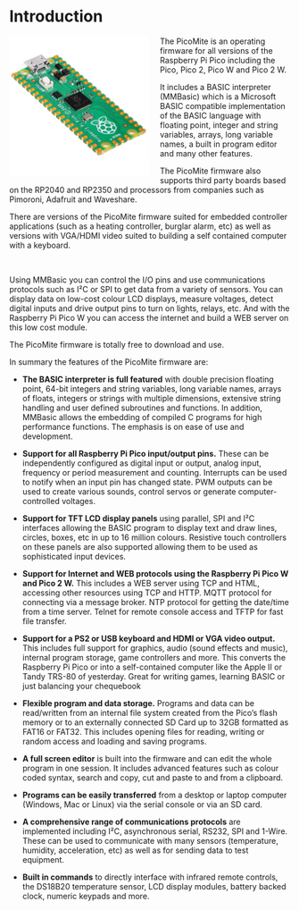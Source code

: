 # Introduction


<div style="float: left; margin-right: 20px;">
  <img src="img/01_pico.jpg" alt="A description of the image" width="250">
</div>
The PicoMite is an operating firmware for all versions of the Raspberry Pi Pico including the Pico, Pico 2, Pico W and Pico 2 W.

It includes a BASIC interpreter (MMBasic) which is a Microsoft BASIC compatible implementation of the BASIC language with floating point, integer and string variables, arrays, long variable names, a built in program editor and many other features.

The PicoMite firmware also supports third party boards based on the RP2040 and RP2350 and processors from companies such as Pimoroni, Adafruit and Waveshare.

There are versions of the PicoMite firmware suited for embedded controller applications (such as a heating
controller, burglar alarm, etc) as well as versions with VGA/HDMI video suited to building a self contained
computer with a keyboard.

<br style="clear:both" />

Using MMBasic you can control the I/O pins and use communications protocols such as I²C or SPI to get data
from a variety of sensors. You can display data on low-cost colour LCD displays, measure voltages, detect
digital inputs and drive output pins to turn on lights, relays, etc. And with the Raspberry Pi Pico W you can
access the internet and build a WEB server on this low cost module.

The PicoMite firmware is totally free to download and use.

In summary the features of the PicoMite firmware are:

- **The BASIC interpreter is full featured** with double precision floating point, 64-bit integers and string
variables, long variable names, arrays of floats, integers or strings with multiple dimensions, extensive
string handling and user defined subroutines and functions. In addition, MMBasic allows the embedding
of compiled C programs for high performance functions. The emphasis is on ease of use and
development.

- **Support for all Raspberry Pi Pico input/output pins.** These can be independently configured as
digital input or output, analog input, frequency or period measurement and counting. Interrupts can be
used to notify when an input pin has changed state. PWM outputs can be used to create various sounds,
control servos or generate computer-controlled voltages.

- **Support for TFT LCD display panels** using parallel, SPI and I²C interfaces allowing the BASIC
program to display text and draw lines, circles, boxes, etc in up to 16 million colours. Resistive touch
controllers on these panels are also supported allowing them to be used as sophisticated input devices.

- **Support for Internet and WEB protocols using the Raspberry Pi Pico W and Pico 2 W.** This
includes a WEB server using TCP and HTML, accessing other resources using TCP and HTTP. MQTT
protocol for connecting via a message broker. NTP protocol for getting the date/time from a time server.
Telnet for remote console access and TFTP for fast file transfer.

- **Support for a PS2 or USB keyboard and HDMI or VGA video output.** This includes full support for
graphics, audio (sound effects and music), internal program storage, game controllers and more. This
converts the Raspberry Pi Pico or into a self-contained computer like the Apple II or Tandy TRS-80 of
yesterday. Great for writing games, learning BASIC or just balancing your chequebook

- **Flexible program and data storage.** Programs and data can be read/written from an internal file system
created from the Pico’s flash memory or to an externally connected SD Card up to 32GB formatted as
FAT16 or FAT32. This includes opening files for reading, writing or random access and loading and
saving programs.

- **A full screen editor** is built into the firmware and can edit the whole program in one session. It includes
advanced features such as colour coded syntax, search and copy, cut and paste to and from a clipboard.

- **Programs can be easily transferred** from a desktop or laptop computer (Windows, Mac or Linux) via
the serial console or via an SD card.

- **A comprehensive range of communications protocols** are implemented including I²C, asynchronous
serial, RS232, SPI and 1-Wire. These can be used to communicate with many sensors (temperature,
humidity, acceleration, etc) as well as for sending data to test equipment.

- **Built in commands** to directly interface with infrared remote controls, the DS18B20 temperature sensor,
LCD display modules, battery backed clock, numeric keypads and more.